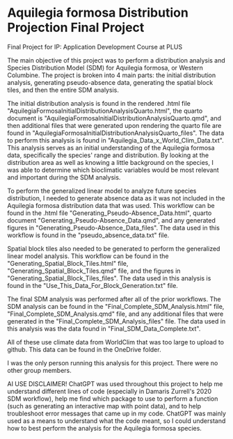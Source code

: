 # Aquilegia formosa Distribution Projection Final Project
Final Project for IP: Application Development Course at PLUS

The main objective of this project was to perform a distribution analysis and Species Distribution Model (SDM) for Aquilegia formosa, or Western Columbine. The project is broken into 4 main parts: the initial distribution analysis, generating pseudo-absence data, generating the spatial block tiles, and then the entire SDM analysis. 

The initial distribution analysis is found in the rendered .html file "AquilegiaFormosaInitialDistributionAnalysisQuarto.html", the quarto document is "AquilegiaFormosaInitialDistributionAnalysisQuarto.qmd", and then additional files that were generated upon rendering the quarto file are found in "AquilegiaFormosaInitialDistributionAnalysisQuarto_files". The data to perform this analysis is found in "Aquilegia_Data_x_World_Clim_Data.txt". This analysis serves as an initial understanding of the Aquilegia formosa data, specifically the species' range and distribution. By looking at the distribution area as well as knowing a little background on the species, I was able to determine which bioclimatic variables would be most relevant and important during the SDM analysis. 

To perform the generalized linear model to analyze future species distribution, I needed to generate absence data as it was not included in the Aquilegia formosa distribution data that was used. This workflow can be found in the .html file "Generating_Pseudo-Absence_Data.html", quarto document "Generating_Pseudo-Absence_Data.qmd", and any generated figures in "Generating_Pseudo-Absence_Data_files". The data used in this workflow is found in the "pseudo_absence_data.txt" file. 

Spatial block tiles also needed to be generated to perform the generalized linear model analysis. This workflow can be found in the "Generating_Spatial_Block_Tiles.html" file, "Generating_Spatial_Block_Tiles.qmd" file, and the figures in "Generating_Spatial_Block_Tiles_files". The data used in this analysis is found in the "Use_This_Data_For_Block_Generation.txt" file. 

The final SDM analysis was performed after all of the prior workflows. The SDM analysis can be found in the "Final_Complete_SDM_Analysis.html" file, "Final_Complete_SDM_Analysis.qmd" file, and any additional files that were generated in the "Final_Complete_SDM_Analysis_files" file. The data used in this analysis was the data found in "Final_SDM_Data_Complete.txt". 

All of these use climate data from WorldClim that was too large to upload to github. This data can be found in the OneDrive folder.

I was the only person running this analysis for this project. There were no other group members.

AI USE DISCLAIMER! ChatGPT was used throughout this project to help me understand different lines of code (especially in Damaris Zurrell's 2020 SDM workflow), help me find which package to use to perform a function (such as generating an interactive map with point data), and to help troubleshoot error messages that came up in my code. ChatGPT was mainly used as a means to understand what the code meant, so I could understand how to best perform the analysis for the Aquilegia formosa species.
